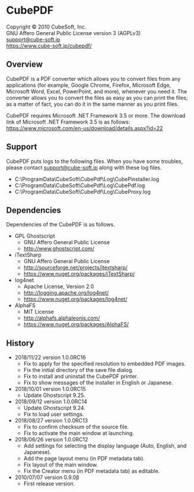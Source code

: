 # CubePDF

Copyright © 2010 CubeSoft, Inc.  
GNU Affero General Public License version 3 (AGPLv3)  
support@cube-soft.jp  
https://www.cube-soft.jp/cubepdf/

## Overview

CubePDF is a PDF converter which allows you to convert files from any applications
(for example, Google Chrome, Firefox, Microsoft Edge, Microsoft Word, Excel,
PowerPoint, and more), whenever you need it.
The converter allows you to convert the files as easy as you can print the files;
as a matter of fact, you can do it in the same manner as you print files. 

CubePDF requires Microsoft .NET Framework 3.5 or more.
The download link of Microsoft .NET Framework 3.5 is as follows:  
https://www.microsoft.com/en-us/download/details.aspx?id=22

## Support

CubePDF puts logs to the following files.
When you have some troubles, please contact support@cube-soft.jp along with these log files.

* C:\ProgramData\CubeSoft\CubePdf\Log\CubePinstaller.log
* C:\ProgramData\CubeSoft\CubePdf\Log\CubePdf.log
* C:\ProgramData\CubeSoft\CubePdf\Log\CubeProxy.log

## Dependencies

Dependencies of the CubePDF is as follows.

* GPL Ghostscript
    - GNU Affero General Public License
    - http://www.ghostscript.com/
* iTextSharp
    - GNU Affero General Public License
    - http://sourceforge.net/projects/itextsharp/
    - https://www.nuget.org/packages/iTextSharp/
* log4net
    - Apache License, Version 2.0
    - http://logging.apache.org/log4net/
    - https://www.nuget.org/packages/log4net/
* AlphaFS
    - MIT License
    - http://alphafs.alphaleonis.com/
    - https://www.nuget.org/packages/AlphaFS/

## History

* 2018/11/22 version 1.0.0RC16
    - Fix to apply for the specified resolution to embedded PDF images.
    - Fix the initial directory of the save file dialog.
    - Fix to install and uninstall the CubePDF printer.
    - Fix to show messages of the installer in English or Japanese.
* 2018/10/01 version 1.0.0RC15
    - Update Ghostscript 9.25.
* 2018/09/12 version 1.0.0RC14
    - Update Ghostscript 9.24.
    - Fix to load user settings.
* 2018/08/27 version 1.0.0RC13
    - Fix to confirm checksum of the source file.
    - Fix to activate the main window at launching.
* 2018/06/26 version 1.0.0RC12
    - Add settings for selecting the display language (Auto, English, and Japanese).
    - Add the page layout menu (in PDF metadata tab).
    - Fix layout of the main window.
    - Fix the Creator menu (in PDF metadata tab) as editable.
* 2010/07/07 version 0.9.0β
    - First release version.
